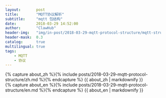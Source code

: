 ```yaml
---
layout:       post
title:        "MQTT协议解析"
subtitle:     "mqtt 包结构"
date:         2018-03-29 14:52:00
author:       "ClawHub"
header-img:   "img/in-post/2018-03-29-mqtt-protocol-structure/mqtt-structure.jpg"
header-mask:  0.3
catalog:      true
multilingual: true
tags:
    - MQTT
    - 协议 
---
```


<!-- Chinese Version -->
<div class="zh post-container">
    {% capture about_zh %}{% include posts/2018-03-29-mqtt-protocol-structure/zh.md %}{% endcapture %}
    {{ about_zh | markdownify }}
</div>

<!-- English Version -->
<div class="en post-container">
    {% capture about_en %}{% include posts/2018-03-29-mqtt-protocol-structure/en.md %}{% endcapture %}
    {{ about_en | markdownify }}
</div>
